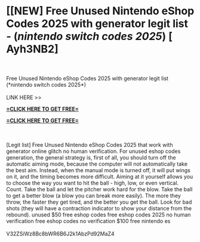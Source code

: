 # [[NEW] Free Unused Nintendo eShop Codes 2025 with generator legit list - (*nintendo switch codes 2025*) [ Ayh3NB2]
<br>
<br>Free Unused Nintendo eShop Codes 2025 with generator legit list (*nintendo switch codes 2025*)
<br>
<br>LINK HERE >> 

**[=CLICK HERE TO GET FREE=](https://www.google.com/url?q=https%3A%2F%2Fappbitly.com%2FLfnyn)**

**[=CLICK HERE TO GET FREE=](https://www.google.com/url?q=https%3A%2F%2Fappbitly.com%2FLfnyn)**



<br>
<br>[Legit list] Free Unused Nintendo eShop Codes 2025 that work with generator online glitch no human verification. For unused eshop codes generation, the general strategy is, first of all, you should turn off the automatic aiming mode, because the computer will not automatically take the best aim.  Instead, when the manual mode is turned off, it will put wings on it, and the timing becomes more difficult.  Aiming at it yourself allows you to choose the way you want to hit the ball - high, low, or even vertical.  Count.  Take the ball and let the pitcher work hard for the blow.  Take the ball to get a better blow (a blow you can break more easily).  The more they throw, the faster they get tired, and the better you get the ball.  Look for bad shots (they will have a contraction indicator to show your distance from the rebound).  unused $50 free eshop codes free eshop codes 2025 no human verification free eshop codes no verification $100 free nintendo es
<br>
<br>V32ZSiWz8Bc8bWR6B6J2k1AbzPd92MaZ4
<br>
